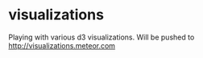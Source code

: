 visualizations
==============

Playing with various d3 visualizations.  Will be pushed to http://visualizations.meteor.com